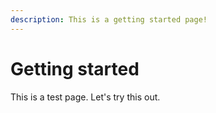 ```yaml
---
description: This is a getting started page!
---
```


# Getting started

This is a test page. Let's try this out.



